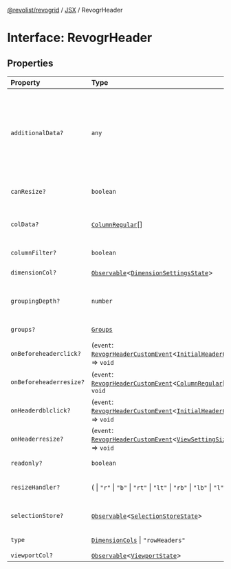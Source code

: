 [@revolist/revogrid](README.md) / [JSX](Namespace.JSX.md) / RevogrHeader

# Interface: RevogrHeader

## Properties

| Property | Type | Description |
| :------ | :------ | :------ |
| `additionalData?` | `any` | Extra properties to pass into header renderer, such as vue or react components to handle parent |
| `canResize?` | `boolean` | If columns can be resized |
| `colData?` | [`ColumnRegular`](Interface.ColumnRegular.md)[] | Columns - defines an array of grid columns. |
| `columnFilter?` | `boolean` | Column filter |
| `dimensionCol?` | [`Observable`](Type.Observable.md)\<[`DimensionSettingsState`](Interface.DimensionSettingsState.md)\> | Dimension settings X |
| `groupingDepth?` | `number` | Grouping depth, how many levels of grouping |
| `groups?` | [`Groups`](Type.Groups.md) | Column groups |
| `onBeforeheaderclick?` | (`event`: [`RevogrHeaderCustomEvent`](Interface.RevogrHeaderCustomEvent.md)\<[`InitialHeaderClick`](Type.InitialHeaderClick.md)\>) => `void` | On initial header click |
| `onBeforeheaderresize?` | (`event`: [`RevogrHeaderCustomEvent`](Interface.RevogrHeaderCustomEvent.md)\<[`ColumnRegular`](Interface.ColumnRegular.md)[]\>) => `void` | On before header resize |
| `onHeaderdblclick?` | (`event`: [`RevogrHeaderCustomEvent`](Interface.RevogrHeaderCustomEvent.md)\<[`InitialHeaderClick`](Type.InitialHeaderClick.md)\>) => `void` | On header double click |
| `onHeaderresize?` | (`event`: [`RevogrHeaderCustomEvent`](Interface.RevogrHeaderCustomEvent.md)\<[`ViewSettingSizeProp`](Type.ViewSettingSizeProp.md)\>) => `void` | On header resize |
| `readonly?` | `boolean` | Readonly mode |
| `resizeHandler?` | ( \| `"r"` \| `"b"` \| `"rt"` \| `"lt"` \| `"rb"` \| `"lb"` \| `"l"` \| `"t"`)[] | Defines resize position |
| `selectionStore?` | [`Observable`](Type.Observable.md)\<[`SelectionStoreState`](Type.SelectionStoreState.md)\> | Selection, range, focus |
| `type` | [`DimensionCols`](Type.DimensionCols.md) \| `"rowHeaders"` | Column type |
| `viewportCol?` | [`Observable`](Type.Observable.md)\<[`ViewportState`](Interface.ViewportState.md)\> | Viewport X |
